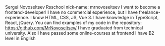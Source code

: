 Sergei Novoseltsev
Rsschool nick-name: mrnovoseltsev
I want to become a frontend-developer! I have no commercial experience, but I have freelance-experience.
I know HTML, CSS, JS, Vue 3. I have knowledge in TypeScript, React, jQuery.
You can find examples of my code in the repository: https://github.com/MrNovoseltsev/
I have graduated from technical university. Also I have passed some online-courses at frontend
I have B2 level in English